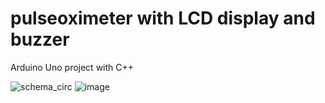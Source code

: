 # pulseoximeter with LCD display and buzzer
Arduino Uno project with C++

![schema_circ](https://github.com/user-attachments/assets/696c8f06-1749-46b9-9ba4-3ac69b96ede7)
![image](https://github.com/user-attachments/assets/ccacc2d9-8f5b-4d8b-8cce-f4cf877e2461)
